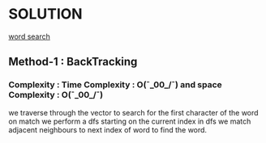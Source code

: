 # SOLUTION

[word search](https://leetcode.com/problems/word-search/)

## Method-1 : BackTracking

### Complexity : Time Complexity : O(¯\_00_/¯) and space Complexity : O(¯\_00_/¯)

we traverse through the vector to search for the first character of the word on match we perform a dfs starting on the current index
in dfs we match adjacent neighbours to next index of word to find the word.
